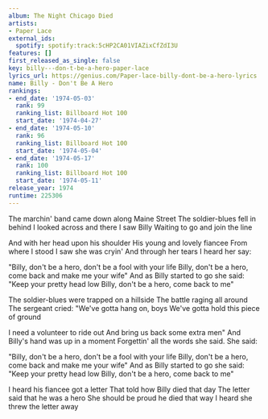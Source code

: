 ```yaml
---
album: The Night Chicago Died
artists:
- Paper Lace
external_ids:
  spotify: spotify:track:5cHP2CA01VIAZixCfZdI3U
features: []
first_released_as_single: false
key: billy---don-t-be-a-hero-paper-lace
lyrics_url: https://genius.com/Paper-lace-billy-dont-be-a-hero-lyrics
name: Billy - Don't Be A Hero
rankings:
- end_date: '1974-05-03'
  rank: 99
  ranking_list: Billboard Hot 100
  start_date: '1974-04-27'
- end_date: '1974-05-10'
  rank: 96
  ranking_list: Billboard Hot 100
  start_date: '1974-05-04'
- end_date: '1974-05-17'
  rank: 100
  ranking_list: Billboard Hot 100
  start_date: '1974-05-11'
release_year: 1974
runtime: 225306
---
```

The marchin' band came down along Maine Street
The soldier-blues fell in behind
I looked across and there I saw Billy
Waiting to go and join the line

And with her head upon his shoulder
His young and lovely fiancee
From where I stood I saw she was cryin'
And through her tears I heard her say:

"Billy, don't be a hero, don't be a fool with your life
Billy, don't be a hero, come back and make me your wife"
And as Billy started to go she said: "Keep your pretty head low
Billy, don't be a hero, come back to me"

The soldier-blues were trapped on a hillside
The battle raging all around
The sergeant cried: "We've gotta hang on, boys
We've gotta hold this piece of ground

I need a volunteer to ride out
And bring us back some extra men"
And Billy's hand was up in a moment
Forgettin' all the words she said. She said:

"Billy, don't be a hero, don't be a fool with your life
Billy, don't be a hero, come back and make me your wife"
And as Billy started to go she said: "Keep your pretty head low
Billy, don't be a hero, come back to me"

I heard his fiancee got a letter
That told how Billy died that day
The letter said that he was a hero
She should be proud he died that way
I heard she threw the letter away
